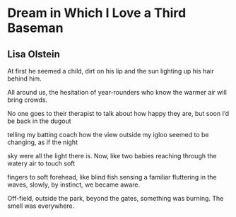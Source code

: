 # Dream in Which I Love a Third Baseman
## Lisa Olstein
At first he seemed a child,
dirt on his lip and the sun
lighting up his hair behind him.

All around us, the hesitation
of year-rounders who know
the warmer air will bring crowds.

No one goes to their therapist
to talk about how happy they are,
but soon I’d be back in the dugout

telling my batting coach how
the view outside my igloo seemed
to be changing, as if the night

sky were all the light there is.
Now, like two babies reaching
through the watery air to touch soft

fingers to soft forehead, like blind fish
sensing a familiar fluttering in the waves,
slowly, by instinct, we became aware.

Off-field, outside the park, beyond
the gates, something was burning.
The smell was everywhere.